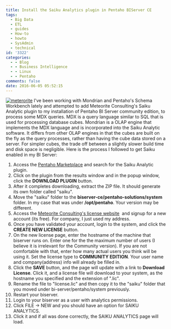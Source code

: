 ```yaml
---
title: Install the Saiku Analytics plugin in Pentaho BIServer CE
tags:
  - Big Data
  - ETL
  - guides
  - How-to
  - howto
  - SysAdmin
  - technical
id: '3322'
categories:
  - - Blog
  - - Business Intelligence
  - - Linux
  - - Pentaho
comments: false
date: 2016-06-05 05:52:15
---
```


[![meterorite](http://edpflager.com/wp-content/uploads/2016/06/meterorite-300x180.jpg)](http://edpflager.com/?attachment_id=3324#main) I've been working with Mondrian and Pentaho's Schema Workbench lately and attempted to add Meteorite Consulting's Saiku Analytic plugin to my installation of Pentaho BI Server community edition, to process some MDX queries. MDX is a query language similar to SQL that is used for processing database cubes. Mondrian is a OLAP engine that implements the MDX language and is incorporated into the Saiku Analytic software. It differs from other OLAP engines in that the cubes are built on the fly as the query processes, rather than having the cube data stored on a server. For simpler cubes, the trade off between a slightly slower build time and disk space is negligible. Here is the process I followed to get Saiku enabled in my BI Server:
<!-- more -->
1.  Access the [Pentaho Marketplace](http://www.pentaho.com/marketplace/) and search for the Saiku Analytic plugin.
2.  Click on the plugin from the results window and in the popup window, click the **DOWNLOAD PLUGIN** button.
3.  After it completes downloading, extract the ZIP file. It should generate its own folder called "saiku".
4.  Move the "saiku" folder to the **biserver-ce/pentaho-solutions/system** folder. In my case that was under **/opt/pentaho**. Your version may be different.
5.  Access the [Meteorite Consulting's license website](http://licensing.meteorite.bi/)  and signup for a new account (its free). For company, I just used my address.
6.  Once you have validated your account, login to the system, and click the **CREATE NEW LICENSE** button.
7.  On the new license page, enter the hostname of the machine that biserver runs on. Enter one for the the maximum number of users (I believe it is irrelevant for the Community version). If you are not comfortable with that, enter how many actual users you think will be using it. Set the license type to **COMMUNITY EDITION**. Your user name and company(address) info will already be filled in.
8.  Click the **SAVE** button, and the page will update with a link to **Download License**. Click it, and a license file will download to your system, as the hostname you specified and the extension of ".lic".
9.  Rename the file to "license.lic" and then copy it to the "saiku" folder that you moved under bi-server/pentaho/system previously.
10.  Restart your biserver.
11.  Login to your biserver as a user with analytics permissions.
12.  Click FILE -> NEW and you should have an option for SAIKU ANALYTICS.
13.  Click it and if all was done correctly, the SAIKU ANALYTICS page will load.